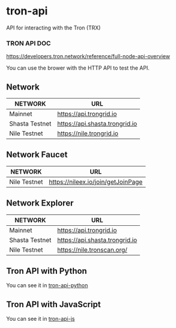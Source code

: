 # tron-api
API for interacting with the Tron (TRX)


### TRON API DOC
https://developers.tron.network/reference/full-node-api-overview

You can use the brower with the HTTP API to test the API.

## Network

| NETWORK |	URL |
| ----------- | ----------- |
| Mainnet |	https://api.trongrid.io |
| Shasta Testnet |	https://api.shasta.trongrid.io |
| Nile Testnet | https://nile.trongrid.io |

## Network Faucet

| NETWORK |	URL |
| ----------- | ----------- |
| Nile Testnet | https://nileex.io/join/getJoinPage |

## Network Explorer
| NETWORK |	URL |
| ----------- | ----------- |
| Mainnet |	https://api.trongrid.io |
| Shasta Testnet |	https://api.shasta.trongrid.io |
| Nile Testnet | https://nile.tronscan.org/ |

## Tron API with Python
You can see it in [tron-api-python](https://github.com/T8840/tron-api/tree/main/tron-api-python)

## Tron API with JavaScript
You can see it in [tron-api-js](https://github.com/T8840/tron-api/tree/main/tron-api-js)
